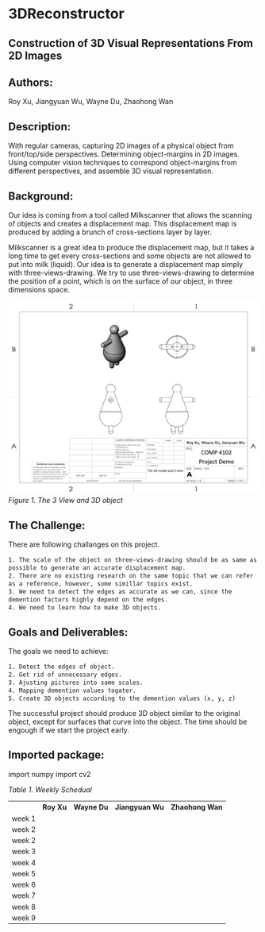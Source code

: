 # 3DReconstructor

## Construction of 3D Visual Representations From 2D Images


Authors:
---
Roy Xu, Jiangyuan Wu, Wayne Du, Zhaohong Wan


Description:
---
With regular cameras, capturing 2D images of a physical object from front/top/side perspectives. Determining object-margins in 2D images. Using computer vision techniques to correspond object-margins from different perspectives, and assemble 3D visual representation.

Background:
---
Our idea is coming from a tool called Milkscanner that allows the scanning of objects and creates a displacement map. This displacement map is produced by adding a brunch of cross-sections layer by layer.

Milkscanner is a great idea to produce the displacement map, but it takes a long time to get every cross-sections and some objects are not allowed to put into milk (liquid). Our idea is to generate a displacement map simply with three-views-drawing. We try to use three-views-drawing to determine the position of a point, which is on the surface of our object, in three dimensions space.

![need some pictures](/drawing.png)
*Figure 1. The 3 View and 3D object*

The Challenge:
---
There are following challanges on this project. 
  
    1. The scale of the object on three-views-drawing should be as same as possible to generate an accurate displacement map.
    2. There are no existing research on the same topic that we can refer as a reference, however, some simillar topics exist.
    3. We need to detect the edges as accurate as we can, since the demention factors highly depend on the edges.
    4. We need to learn how to make 3D objects.

Goals and Deliverables:
---
The goals we need to achieve:

    1. Detect the edges of object.
    2. Get rid of unnecessary edges.
    3. Ajusting pictures into same scales.
    4. Mapping demention values togater.
    5. Create 3D objects according to the demention values (x, y, z)
    
The successful project should produce 3D object similar to the original object, except for surfaces that curve into the object. The time should be engough if we start the project early.

Imported package:
---
import numpy
import cv2


*Table 1. Weekly Schedual*
<table style="width:100%">
  <tr>
    <td></td>
    <th>Roy Xu</th>
    <th>Wayne Du</th>
    <th>Jiangyuan Wu</th>
    <th>Zhaohong Wan</th>
  </tr>
  <tr>
    <td>week 1</td>
    <td></td>
    <td></td>
    <td></td>
    <td></td>

  </tr>
  <tr>
    <td>week 2</td>
    <td></td>
    <td></td>
    <td></td>
      <td></td>

  </tr>
  <tr>
    <td>week 2</td>
    <td></td>
    <td></td>
    <td></td>
      <td></td>

  </tr>
  <tr>
    <td>week 3</td>
    <td></td>
    <td></td>
    <td></td>
      <td></td>

  </tr>
  <tr>
    <td>week 4</td>
    <td></td>
    <td></td>
    <td></td>
      <td></td>

  </tr>
  <tr>
    <td>week 5</td>
    <td></td>
    <td></td>
    <td></td>
      <td></td>

  </tr>
  <tr>
    <td>week 6</td>
    <td></td>
    <td></td>
    <td></td>
      <td></td>

  </tr>
  <tr>
    <td>week 7</td>
    <td></td>
    <td></td>
    <td></td>
      <td></td>

  </tr>
  <tr>
    <td>week 8</td>
    <td></td>
    <td></td>
    <td></td>
      <td></td>

  </tr>
  <tr>
    <td>week 9</td>
    <td></td>
    <td></td>
    <td></td>
      <td></td>

  </tr>
</table>
